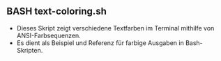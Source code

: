 ## BASH text-coloring.sh

- Dieses Skript zeigt verschiedene Textfarben im Terminal mithilfe von ANSI-Farbsequenzen.
- Es dient als Beispiel und Referenz für farbige Ausgaben in Bash-Skripten.